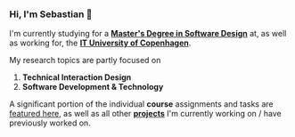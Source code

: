 ### Hi, I'm Sebastian 👋

I'm currently studying for a [**Master's Degree in Software Design**](https://en.itu.dk/Programmes/MSc-Programmes/Software-Design#specialisations) at, as well as working for, the [**IT University of Copenhagen**](http://en.itu.dk).

My research topics are partly focused on 
1. **Technical Interaction Design** 
2. **Software Development & Technology** 

A significant portion of the individual **course** assignments and tasks are [featured here](https://github.com/stars/sebastianromano/lists/itu), as well as all other [**projects**](https://github.com/sebastianromano?tab=repositories&q=&type=&language=&sort=) I'm currently working on / have previously worked on.
